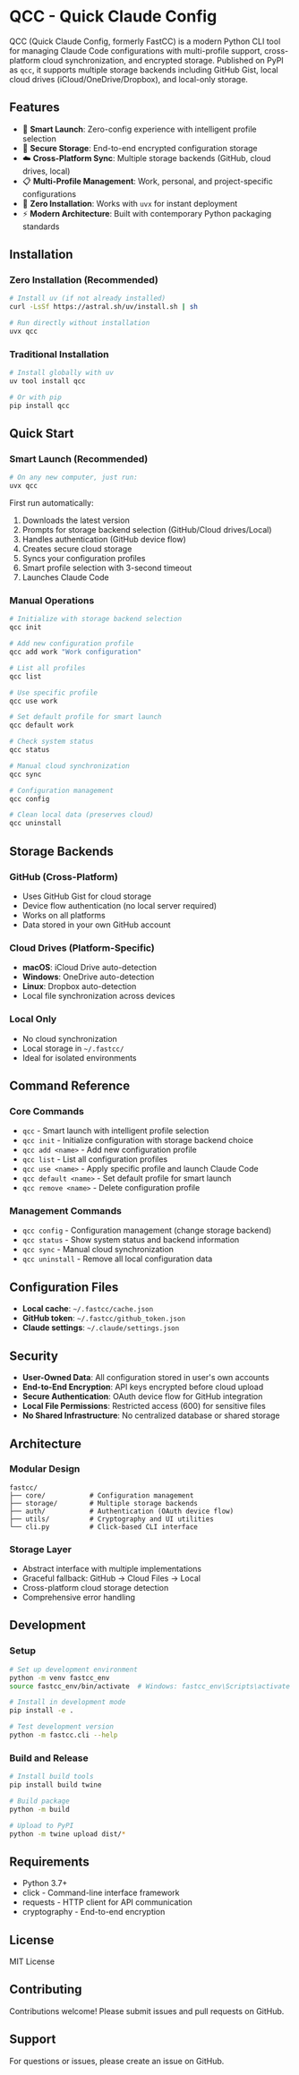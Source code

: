 # QCC - Quick Claude Config

QCC (Quick Claude Config, formerly FastCC) is a modern Python CLI tool for managing Claude Code configurations with multi-profile support, cross-platform cloud synchronization, and encrypted storage. Published on PyPI as `qcc`, it supports multiple storage backends including GitHub Gist, local cloud drives (iCloud/OneDrive/Dropbox), and local-only storage.

## Features

- 🚀 **Smart Launch**: Zero-config experience with intelligent profile selection
- 🔐 **Secure Storage**: End-to-end encrypted configuration storage
- ☁️ **Cross-Platform Sync**: Multiple storage backends (GitHub, cloud drives, local)
- 📋 **Multi-Profile Management**: Work, personal, and project-specific configurations
- 🎯 **Zero Installation**: Works with `uvx` for instant deployment
- ⚡ **Modern Architecture**: Built with contemporary Python packaging standards

## Installation

### Zero Installation (Recommended)
```bash
# Install uv (if not already installed)
curl -LsSf https://astral.sh/uv/install.sh | sh

# Run directly without installation
uvx qcc
```

### Traditional Installation
```bash
# Install globally with uv
uv tool install qcc

# Or with pip
pip install qcc
```

## Quick Start

### Smart Launch (Recommended)
```bash
# On any new computer, just run:
uvx qcc
```

First run automatically:
1. Downloads the latest version
2. Prompts for storage backend selection (GitHub/Cloud drives/Local)
3. Handles authentication (GitHub device flow)
4. Creates secure cloud storage
5. Syncs your configuration profiles
6. Smart profile selection with 3-second timeout
7. Launches Claude Code

### Manual Operations
```bash
# Initialize with storage backend selection
qcc init

# Add new configuration profile
qcc add work "Work configuration"

# List all profiles
qcc list

# Use specific profile
qcc use work

# Set default profile for smart launch
qcc default work

# Check system status
qcc status

# Manual cloud synchronization
qcc sync

# Configuration management
qcc config

# Clean local data (preserves cloud)
qcc uninstall
```

## Storage Backends

### GitHub (Cross-Platform)
- Uses GitHub Gist for cloud storage
- Device flow authentication (no local server required)
- Works on all platforms
- Data stored in your own GitHub account

### Cloud Drives (Platform-Specific)
- **macOS**: iCloud Drive auto-detection
- **Windows**: OneDrive auto-detection  
- **Linux**: Dropbox auto-detection
- Local file synchronization across devices

### Local Only
- No cloud synchronization
- Local storage in `~/.fastcc/`
- Ideal for isolated environments

## Command Reference

### Core Commands
- `qcc` - Smart launch with intelligent profile selection
- `qcc init` - Initialize configuration with storage backend choice
- `qcc add <name>` - Add new configuration profile
- `qcc list` - List all configuration profiles
- `qcc use <name>` - Apply specific profile and launch Claude Code
- `qcc default <name>` - Set default profile for smart launch
- `qcc remove <name>` - Delete configuration profile

### Management Commands
- `qcc config` - Configuration management (change storage backend)
- `qcc status` - Show system status and backend information
- `qcc sync` - Manual cloud synchronization
- `qcc uninstall` - Remove all local configuration data

## Configuration Files

- **Local cache**: `~/.fastcc/cache.json`
- **GitHub token**: `~/.fastcc/github_token.json` 
- **Claude settings**: `~/.claude/settings.json`

## Security

- **User-Owned Data**: All configuration stored in user's own accounts
- **End-to-End Encryption**: API keys encrypted before cloud upload
- **Secure Authentication**: OAuth device flow for GitHub integration
- **Local File Permissions**: Restricted access (600) for sensitive files
- **No Shared Infrastructure**: No centralized database or shared storage

## Architecture

### Modular Design
```
fastcc/
├── core/           # Configuration management
├── storage/        # Multiple storage backends
├── auth/           # Authentication (OAuth device flow)
├── utils/          # Cryptography and UI utilities
└── cli.py          # Click-based CLI interface
```

### Storage Layer
- Abstract interface with multiple implementations
- Graceful fallback: GitHub → Cloud Files → Local
- Cross-platform cloud storage detection
- Comprehensive error handling

## Development

### Setup
```bash
# Set up development environment
python -m venv fastcc_env
source fastcc_env/bin/activate  # Windows: fastcc_env\Scripts\activate

# Install in development mode
pip install -e .

# Test development version
python -m fastcc.cli --help
```

### Build and Release
```bash
# Install build tools
pip install build twine

# Build package
python -m build

# Upload to PyPI
python -m twine upload dist/*
```

## Requirements

- Python 3.7+
- click - Command-line interface framework
- requests - HTTP client for API communication
- cryptography - End-to-end encryption

## License

MIT License

## Contributing

Contributions welcome! Please submit issues and pull requests on GitHub.

## Support

For questions or issues, please create an issue on GitHub.